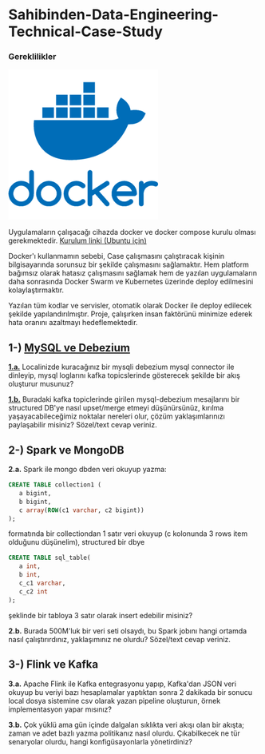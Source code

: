 # Sahibinden-Data-Engineering-Technical-Case-Study

### **Gereklilikler**

![druid](/readme_images/docker.png)

Uygulamaların çalışacağı cihazda docker ve docker compose kurulu olması gerekmektedir. [Kurulum linki (Ubuntu için)](https://docs.docker.com/engine/install/ubuntu/)

Docker'ı kullanmamın sebebi, Case çalışmasını çalıştıracak kişinin bilgisayarında sorunsuz bir şekilde çalışmasını sağlamaktır. Hem platform bağımsız olarak hatasız çalışmasını sağlamak hem de yazılan uygulamaların daha sonrasında Docker Swarm ve Kubernetes üzerinde deploy edilmesini kolaylaştırmaktır.

Yazılan tüm kodlar ve servisler, otomatik olarak Docker ile deploy edilecek şekilde yapılandırılmıştır. Proje, çalışırken insan faktörünü minimize ederek hata oranını azaltmayı hedeflemektedir.

## 1-) [MySQL ve Debezium](/MySQL_Debezium/)

[**1.a.**](/MySQL_Debezium/) Localinizde kuracağınız bir mysqli debezium mysql connector ile dinleyip, mysql loglarını kafka topicslerinde gösterecek şekilde bir akış oluşturur musunuz?

[**1.b.**](/MySQL_Debezium/) Buradaki kafka topiclerinde girilen mysql-debezium mesajlarını bir structured DB'ye nasıl upset/merge etmeyi düşünürsünüz, kırılma yaşayacabileceğimiz noktalar nereleri olur, çözüm yaklaşımlarınızı paylaşabilir misiniz? Sözel/text cevap veriniz.


## 2-) Spark ve MongoDB

**2.a.** Spark ile mongo dbden veri okuyup yazma:

```sql
CREATE TABLE collection1 (
   a bigint,
   b bigint,
   c array(ROW(c1 varchar, c2 bigint))
);
```

formatında bir collectiondan 1 satır veri okuyup (c kolonunda 3 rows item olduğunu düşünelim), structured bir dbye 

```sql
CREATE TABLE sql_table(
   a int, 
   b int, 
   c_c1 varchar, 
   c_c2 int
); 
```

şeklinde bir tabloya 3 satır olarak insert edebilir misiniz?

**2.b.** Burada 500M'luk bir veri seti olsaydı, bu Spark jobını hangi ortamda nasıl çalıştırırdınız, yaklaşımınız ne olurdu? Sözel/text cevap veriniz.


## 3-) Flink ve Kafka

**3.a.** Apache Flink ile Kafka entegrasyonu yapıp, Kafka'dan JSON veri okuyup bu veriyi bazı hesaplamalar yaptıktan sonra 2 dakikada bir sonucu  local dosya sistemine csv olarak yazan pipeline oluşturun, örnek implementasyon yapar mısınız?

**3.b.** Çok yüklü ama gün içinde dalgalan sıklıkta veri akışı olan bir akışta; zaman ve adet bazlı yazma politikanız nasıl olurdu. Çıkabilkecek ne tür senaryolar olurdu, hangi konfigüsayonlarla yönetirdiniz?
